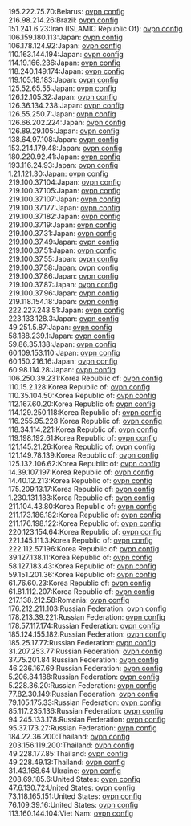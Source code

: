 195.222.75.70:Belarus: [ovpn config](vpn/195_222_75_70.ovpn)  
216.98.214.26:Brazil: [ovpn config](vpn/216_98_214_26.ovpn)  
151.241.6.23:Iran (ISLAMIC Republic Of): [ovpn config](vpn/151_241_6_23.ovpn)  
106.159.180.113:Japan: [ovpn config](vpn/106_159_180_113.ovpn)  
106.178.124.92:Japan: [ovpn config](vpn/106_178_124_92.ovpn)  
110.163.144.194:Japan: [ovpn config](vpn/110_163_144_194.ovpn)  
114.19.166.236:Japan: [ovpn config](vpn/114_19_166_236.ovpn)  
118.240.149.174:Japan: [ovpn config](vpn/118_240_149_174.ovpn)  
119.105.18.183:Japan: [ovpn config](vpn/119_105_18_183.ovpn)  
125.52.65.55:Japan: [ovpn config](vpn/125_52_65_55.ovpn)  
126.12.105.32:Japan: [ovpn config](vpn/126_12_105_32.ovpn)  
126.36.134.238:Japan: [ovpn config](vpn/126_36_134_238.ovpn)  
126.55.250.7:Japan: [ovpn config](vpn/126_55_250_7.ovpn)  
126.66.202.224:Japan: [ovpn config](vpn/126_66_202_224.ovpn)  
126.89.29.105:Japan: [ovpn config](vpn/126_89_29_105.ovpn)  
138.64.97.108:Japan: [ovpn config](vpn/138_64_97_108.ovpn)  
153.214.179.48:Japan: [ovpn config](vpn/153_214_179_48.ovpn)  
180.220.92.41:Japan: [ovpn config](vpn/180_220_92_41.ovpn)  
193.116.24.93:Japan: [ovpn config](vpn/193_116_24_93.ovpn)  
1.21.121.30:Japan: [ovpn config](vpn/1_21_121_30.ovpn)  
219.100.37.104:Japan: [ovpn config](vpn/219_100_37_104.ovpn)  
219.100.37.105:Japan: [ovpn config](vpn/219_100_37_105.ovpn)  
219.100.37.107:Japan: [ovpn config](vpn/219_100_37_107.ovpn)  
219.100.37.177:Japan: [ovpn config](vpn/219_100_37_177.ovpn)  
219.100.37.182:Japan: [ovpn config](vpn/219_100_37_182.ovpn)  
219.100.37.19:Japan: [ovpn config](vpn/219_100_37_19.ovpn)  
219.100.37.31:Japan: [ovpn config](vpn/219_100_37_31.ovpn)  
219.100.37.49:Japan: [ovpn config](vpn/219_100_37_49.ovpn)  
219.100.37.51:Japan: [ovpn config](vpn/219_100_37_51.ovpn)  
219.100.37.55:Japan: [ovpn config](vpn/219_100_37_55.ovpn)  
219.100.37.58:Japan: [ovpn config](vpn/219_100_37_58.ovpn)  
219.100.37.86:Japan: [ovpn config](vpn/219_100_37_86.ovpn)  
219.100.37.87:Japan: [ovpn config](vpn/219_100_37_87.ovpn)  
219.100.37.96:Japan: [ovpn config](vpn/219_100_37_96.ovpn)  
219.118.154.18:Japan: [ovpn config](vpn/219_118_154_18.ovpn)  
222.227.243.51:Japan: [ovpn config](vpn/222_227_243_51.ovpn)  
223.133.128.3:Japan: [ovpn config](vpn/223_133_128_3.ovpn)  
49.251.5.87:Japan: [ovpn config](vpn/49_251_5_87.ovpn)  
58.188.239.1:Japan: [ovpn config](vpn/58_188_239_1.ovpn)  
59.86.35.138:Japan: [ovpn config](vpn/59_86_35_138.ovpn)  
60.109.153.110:Japan: [ovpn config](vpn/60_109_153_110.ovpn)  
60.150.216.16:Japan: [ovpn config](vpn/60_150_216_16.ovpn)  
60.98.114.28:Japan: [ovpn config](vpn/60_98_114_28.ovpn)  
106.250.39.231:Korea Republic of: [ovpn config](vpn/106_250_39_231.ovpn)  
110.15.2.128:Korea Republic of: [ovpn config](vpn/110_15_2_128.ovpn)  
110.35.104.50:Korea Republic of: [ovpn config](vpn/110_35_104_50.ovpn)  
112.167.60.20:Korea Republic of: [ovpn config](vpn/112_167_60_20.ovpn)  
114.129.250.118:Korea Republic of: [ovpn config](vpn/114_129_250_118.ovpn)  
116.255.95.228:Korea Republic of: [ovpn config](vpn/116_255_95_228.ovpn)  
118.34.114.221:Korea Republic of: [ovpn config](vpn/118_34_114_221.ovpn)  
119.198.192.61:Korea Republic of: [ovpn config](vpn/119_198_192_61.ovpn)  
121.145.21.26:Korea Republic of: [ovpn config](vpn/121_145_21_26.ovpn)  
121.149.78.139:Korea Republic of: [ovpn config](vpn/121_149_78_139.ovpn)  
125.132.106.62:Korea Republic of: [ovpn config](vpn/125_132_106_62.ovpn)  
14.39.107.197:Korea Republic of: [ovpn config](vpn/14_39_107_197.ovpn)  
14.40.12.213:Korea Republic of: [ovpn config](vpn/14_40_12_213.ovpn)  
175.209.13.17:Korea Republic of: [ovpn config](vpn/175_209_13_17.ovpn)  
1.230.131.183:Korea Republic of: [ovpn config](vpn/1_230_131_183.ovpn)  
211.104.43.80:Korea Republic of: [ovpn config](vpn/211_104_43_80.ovpn)  
211.173.186.182:Korea Republic of: [ovpn config](vpn/211_173_186_182.ovpn)  
211.176.198.122:Korea Republic of: [ovpn config](vpn/211_176_198_122.ovpn)  
220.123.154.64:Korea Republic of: [ovpn config](vpn/220_123_154_64.ovpn)  
221.145.111.3:Korea Republic of: [ovpn config](vpn/221_145_111_3.ovpn)  
222.112.57.196:Korea Republic of: [ovpn config](vpn/222_112_57_196.ovpn)  
39.127.138.11:Korea Republic of: [ovpn config](vpn/39_127_138_11.ovpn)  
58.127.183.43:Korea Republic of: [ovpn config](vpn/58_127_183_43.ovpn)  
59.151.201.36:Korea Republic of: [ovpn config](vpn/59_151_201_36.ovpn)  
61.76.60.23:Korea Republic of: [ovpn config](vpn/61_76_60_23.ovpn)  
61.81.112.207:Korea Republic of: [ovpn config](vpn/61_81_112_207.ovpn)  
217.138.212.58:Romania: [ovpn config](vpn/217_138_212_58.ovpn)  
176.212.211.103:Russian Federation: [ovpn config](vpn/176_212_211_103.ovpn)  
178.213.39.221:Russian Federation: [ovpn config](vpn/178_213_39_221.ovpn)  
178.57.117.174:Russian Federation: [ovpn config](vpn/178_57_117_174.ovpn)  
185.124.155.182:Russian Federation: [ovpn config](vpn/185_124_155_182.ovpn)  
185.25.17.77:Russian Federation: [ovpn config](vpn/185_25_17_77.ovpn)  
31.207.253.77:Russian Federation: [ovpn config](vpn/31_207_253_77.ovpn)  
37.75.201.84:Russian Federation: [ovpn config](vpn/37_75_201_84.ovpn)  
46.236.167.69:Russian Federation: [ovpn config](vpn/46_236_167_69.ovpn)  
5.206.84.188:Russian Federation: [ovpn config](vpn/5_206_84_188.ovpn)  
5.228.36.20:Russian Federation: [ovpn config](vpn/5_228_36_20.ovpn)  
77.82.30.149:Russian Federation: [ovpn config](vpn/77_82_30_149.ovpn)  
79.105.175.33:Russian Federation: [ovpn config](vpn/79_105_175_33.ovpn)  
85.117.235.136:Russian Federation: [ovpn config](vpn/85_117_235_136.ovpn)  
94.245.133.178:Russian Federation: [ovpn config](vpn/94_245_133_178.ovpn)  
95.37.173.27:Russian Federation: [ovpn config](vpn/95_37_173_27.ovpn)  
184.22.36.200:Thailand: [ovpn config](vpn/184_22_36_200.ovpn)  
203.156.119.200:Thailand: [ovpn config](vpn/203_156_119_200.ovpn)  
49.228.177.85:Thailand: [ovpn config](vpn/49_228_177_85.ovpn)  
49.228.49.13:Thailand: [ovpn config](vpn/49_228_49_13.ovpn)  
31.43.168.64:Ukraine: [ovpn config](vpn/31_43_168_64.ovpn)  
208.69.185.6:United States: [ovpn config](vpn/208_69_185_6.ovpn)  
47.6.130.72:United States: [ovpn config](vpn/47_6_130_72.ovpn)  
73.118.165.151:United States: [ovpn config](vpn/73_118_165_151.ovpn)  
76.109.39.16:United States: [ovpn config](vpn/76_109_39_16.ovpn)  
113.160.144.104:Viet Nam: [ovpn config](vpn/113_160_144_104.ovpn)  
